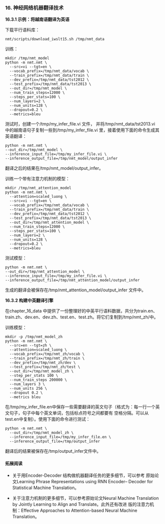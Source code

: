 ### 16. 神经网络机器翻译技术

**16.3.1 示例：将越南语翻译为英语**

下载平行语料库：
```
nmt/scripts/download_iwslt15.sh /tmp/nmt_data
```

训练：
```
mkdir /tmp/nmt_model
python -m nmt.nmt \
  --src=vi --tgt=en \
  --vocab_prefix=/tmp/nmt_data/vocab \
  --train_prefix=/tmp/nmt_data/train \
  --dev_prefix=/tmp/nmt_data/tst2012 \
  --test_prefix=/tmp/nmt_data/tst2013 \
  --out_dir=/tmp/nmt_model \
  --num_train_steps=12000 \
  --steps_per_stats=100 \
  --num_layers=2 \
  --num_units=128 \
  --dropout=0.2 \
  --metrics=bleu
```

测试时，创建一个/tmp/my_infer_file.vi 文件， 并将/tmp/nmt_data/tst2013.vi 中的越南语句子复制一些到/tmp/my_infer_file.vi 里，接着使用下面的命令生成其英语翻译：
```
python -m nmt.nmt \
--out_dir=/tmp/nmt_model \
--inference_input_file=/tmp/my_infer_file.vi \
--inference_output_file=/tmp/nmt_model/output_infer
```

翻译之后的结果在/tmp/nmt_model/output_infer。

训练一个带有注意力机制的模型：
```
mkdir /tmp/nmt_attention_model
python -m nmt.nmt \
  --attention=scaled_luong \
  --src=vi --tgt=en \
  --vocab_prefix=/tmp/nmt_data/vocab \
  --train_prefix=/tmp/nmt_data/train \
  --dev_prefix=/tmp/nmt_data/tst2012 \
  --test_prefix=/tmp/nmt_data/tst2013 \
  --out_dir=/tmp/nmt_attention_model \
  --num_train_steps=12000 \
  --steps_per_stats=100 \
  --num_layers=2 \
  --num_units=128 \
  --dropout=0.2 \
  --metrics=bleu
```

测试模型：
```
python -m nmt.nmt \
--out_dir=/tmp/nmt_attention_model \
--inference_input_file=/tmp/my_infer_file.vi \
--inference_output_file=/tmp/nmt_attention_model/output_infer
```

生成的翻译会被保存在/tmp/nmt_attention_model/output_infer 文件中。


**16.3.2 构建中英翻译引擎**

在chapter_16_data 中提供了一份整理好的中英平行语料数据，共分为train.en、train.zh、dev.en、dev.zh、test.en、test.zh。将它们复制到/tmp/nmt_zh/中。

训练模型：
```
mkdir -p /tmp/nmt_model_zh
python -m nmt.nmt \
  --src=en --tgt=zh \
  --attention=scaled_luong \
  --vocab_prefix=/tmp/nmt_zh/vocab \
  --train_prefix=/tmp/nmt_zh/train \
  --dev_prefix=/tmp/nmt_zh/dev \
  --test_prefix=/tmp/nmt_zh/test \
  --out_dir=/tmp/nmt_model_zh \
  --step_per_stats 100 \
  --num_train_steps 200000 \
  --num_layers 3 \
  --num_units 256 \
  --dropout 0.2 \
  --metrics bleu
```

在/tmp/my_infer_file.en中保存一些需要翻译的英文句子（格式为：每一行一个英文句子，句子中每个英文单词，包括标点符号之间都要有
空格分隔。可以从test.en中复制）。使用下面的命令进行测试：

```
python -m nmt.nmt \
  --out_dir=/tmp/nmt_model_zh \
  --inference_input_file=/tmp/my_infer_file.en \
  --inference_output_file=/tmp/output_infer
```

翻译后的结果被保存在/tmp/output_infer文件中。

#### 拓展阅读

- 关于用Encoder-Decoder 结构做机器翻译任务的更多细节，可以参考 原始论文Learning Phrase Representations using RNN Encoder– Decoder for Statistical Machine Translation。

- 关于注意力机制的更多细节，可以参考原始论文Neural Machine Translation by Jointly Learning to Align and Translate。此外还有改进 版的注意力机制：Effective Approaches to Attention-based Neural Machine Translation。
